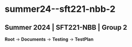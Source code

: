 # summer24--sft221-nbb-2
## Summer 2024 | SFT221-NBB | Group 2  
**Root** -> **Documents** -> **Testing** -> **TestPlan** 